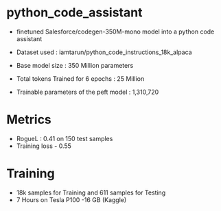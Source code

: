 # python_code_assistant

- finetuned Salesforce/codegen-350M-mono model into a python code assistant 

- Dataset used : iamtarun/python_code_instructions_18k_alpaca

- Base model size : 350 Million parameters 

- Total tokens Trained for 6 epochs : 25 Million 

- Trainable parameters of the peft model : 1,310,720


# Metrics 
- RogueL : 0.41 on 150 test samples
- Training loss - 0.55

# Training 
- 18k samples for Training and 611 samples for Testing
- 7 Hours on Tesla P100 -16 GB (Kaggle)
